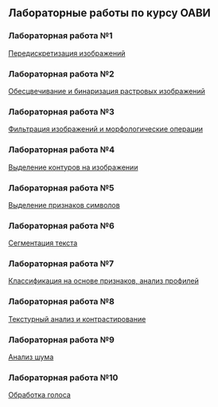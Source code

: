 ## Лабораторные работы по курсу ОАВИ
### Лабораторная работа №1
<a href="lab_1">Передискретизация изображений</a>
### Лабораторная работа №2
<a href="lab_2">Обесцвечивание и бинаризация растровых изображений</a>
### Лабораторная работа №3
<a href="lab_3">Фильтрация изображений и морфологические операции</a>
### Лабораторная работа №4
<a href="lab_4">Выделение контуров на изображении</a>
### Лабораторная работа №5
<a href="lab_5">Выделение признаков символов</a>
### Лабораторная работа №6
<a href="lab_6">Сегментация текста</a>
### Лабораторная работа №7
<a href="lab_7">Классификация на основе признаков, анализ профилей</a>
### Лабораторная работа №8
<a href="lab_8">Текстурный анализ и контрастирование</a>
### Лабораторная работа №9
<a href="lab_9">Анализ шума</a>
### Лабораторная работа №10
<a href="lab_10">Обработка голоса</a>
